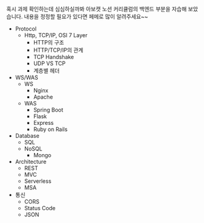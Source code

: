 혹시 과제 확인하는데 심심하실까봐 아보캣 노션 커리큘럼의 백엔드 부분을 자습해 보았습니다. 내용을 정정할 필요가 있다면 페메로 많이 알려주세요~~

- Protocol
  - Http, TCP/IP, OSI 7 Layer
    - HTTP의 구조
    - HTTP/TCP/IP의 관계
    - TCP Handshake
    - UDP VS TCP
    - 계층별 헤더
- WS/WAS
  - WS
    - Nginx
    - Apache
  - WAS
    - Spring Boot
    - Flask
    - Express
    - Ruby on Rails
- Database
  - SQL
  - NoSQL
    - Mongo
- Architecture
  - REST
  - MVC
  - Serverless
  - MSA
- 통신
  - CORS
  - Status Code
  - JSON